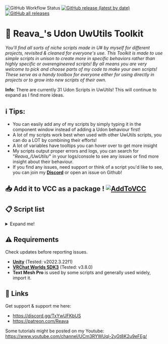 
<div align=left>
  <img alt="GitHub Workflow Status" src="https://img.shields.io/github/actions/workflow/status/reava/UwUtils/release.yml?style=for-the-badge">
  <a href="https://github.com/Reava/UwUtils/releases/latest/"><img alt="GitHub release (latest by date)" src="https://img.shields.io/github/v/release/reava/UwUtils?logo=unity&style=for-the-badge"></a>
  <a href="https://github.com/Reava/UwUtils/releases/latest/"><img alt="GitHub all releases" src="https://img.shields.io/github/downloads/reava/UwUtils/total?color=blue&style=for-the-badge"></a>
</div>

# 🧰 Reava_'s Udon UwUtils Toolkit

*You'll find all sorts of niche scripts made in U# by myself for different projects, revisited & cleaned for everyone's use.*
*This Toolkit is made to use simple scripts in unison to create more in specific behaviors rather than highly specific or overengineered scripts!*
*By all means you are very welcome to pick and choose parts of my code to make your own scripts! These serve as a handy toolbox for everyone either for using directly in projects or to grow into new scripts of their own.*

**Info**: There are currently 31 Udon Scripts in UwUtils! This will continue to expand as I find more ideas.

## ℹ️ **Tips**: 
- You can easily add any of my scripts by simply typing it in the component window instead of adding a Udon behaviour first!
- A lot of my scripts work best when used with other UwUtils scripts, you can do a LOT by combining their efforts!
- A lot of variables have tooltips you can hover over to get more insight
- My scripts output proper errors and logs, you can search for "*Reava_/UwUtils/*" in your logs/console to see any issues or find more insight about their behaviour.
- If you find any issues, need support or think of a script you'd like to see, you can join my **[Discord](https://discord.gg/TxYwUFKbUS)** or open an issue on Github!

## 📥 Add it to VCC as a package ! [![AddToVCC](https://github.com/user-attachments/assets/4767cf84-e44b-4595-b818-faa6735d9180)](https://reava.github.io/UwUtils/)

## 📋 **Script list**
<details>
<Summary>Expand me!</summary>
- **[Player Teleporter](https://github.com/Reava/ReavaUwUtils/blob/main/Runtime/Scripts/PlayerTeleporter.cs)**:
Literally just TPs you on interact, that's it.
- **[Objects Toggle](https://github.com/Reava/ReavaUwUtils/blob/main/Runtime/Scripts/ObjectsToggle.cs)**:
Toggles the state of an array of GameObjects & is persistence ready!
- **[Object State Setter](https://github.com/Reava/ReavaUwUtils/blob/main/Runtime/Scripts/ObjectStateSetter.cs)**:
On interact, sets the state of an array of gameObjects. Does NOT revert once triggered again, it SETS the state and is NOT synced. (Events: _Invert to do the opposite, _Switch to swap all states)
- **[Tag Assigner](https://github.com/Reava/ReavaUwUtils/blob/main/Runtime/Scripts/TagAssigner.cs)**:
Functions as a whitelist with functions, assigns a Tag to anyone who matches their username to the user Array of the behavior on world join. Local, allows toggling specific objects if user matches. Has a toggle to empower the user if they just created the instance regardless of whitelist matching. Supports adding users on the go and loading a remote string for updating the whitelist without updating the world!
- **[Tag TP](https://github.com/Reava/ReavaUwUtils/blob/main/Runtime/Scripts/TagTP.cs)**:
If you got the correct Tag to your name on interact with the behavior, teleports you to the target, if not, teleports you to the second target (or doesn't if empty / disabled)
- **[ReflectionProbeController](https://github.com/Reava/ReavaUwUtils/blob/main/Runtime/Scripts/ReflectionProbeController.cs)**:
RelfectionProbes are cool! make them real time, scripted and add this script to change the frequency they refresh at ! Use ToggleLoop() to toggle if it refreshes in a loop or stops until enabled again
- **[Spinny](https://github.com/Reava/ReavaUwUtils/blob/main/Runtime/Scripts/Spinny.cs)**:
A script to rotate things on any axis, at any speed, and even at weird update speeds (like 30 degrees but only once a second). You should do that with animators, but this might be useful idk.
- **[Unity Fog Toggle](https://github.com/Reava/ReavaUwUtils/blob/main/Runtime/Scripts/UnityFogToggle.cs)**:
Just an interact toggle that toggles ON/OFF Unity's fog... that's it. Call it with a trigger or a UI button, it'll work.
- **[Scene Initializer](https://github.com/Reava/ReavaUwUtils/blob/main/Runtime/Scripts/SceneInitializer.cs)**:
Want to have things enabled for the first few seconds an user enters your world then disable ? the opposite ? both ? Just use that, ezpz
- **[tag Setter](https://github.com/Reava/ReavaUwUtils/blob/main/Runtime/Scripts/tagSetter.cs)**:
Set a pre determined tag to the local user on interact. that's it.
- **[Tag Debugger](https://github.com/Reava/ReavaUwUtils/blob/main/Runtime/Scripts/TagDebugger.cs)**:
Handy tool to display the local user's tag and output it to the debugLogs or text (Compatible with UnityUI, TMP & TMP GUI), updates on Interact & on Start.
- **[Tag Array TP](https://github.com/Reava/ReavaUwUtils/blob/main/Runtime/Scripts/TagArrayTP.cs)**:
Have a lot of tags & want each one to TP the user to a different spot ? Well... this does it all for ya! Even has a fallback target when the user doesn't have a tag (can be disabled to disallow TPing when no matching ranks are found)
- **[Event Relay](https://github.com/Reava/ReavaUwUtils/blob/main/Runtime/Scripts/EventRelay.cs)**:
Wanna use a button to push another button ? Do the same as UI can do ? Yup, just type the event name (like "\_interact"), if you want a delay or not & for how many seconds.... and you're good to go! You can also check the state of another object to ignore the delay if that object is on / off. Will support UdonBehavior Arrays on for the UdonSharp1.0 update soon
- **[Udon Keybinds](https://github.com/Reava/ReavaUwUtils/blob/main/Runtime/Scripts/UdonKeybinds.cs)**:
Send an event call to 6 different udon behaviors based on keybinds, serves either for RollTheRed's Camera System or as a code template. Press CTRL + 1 to 6 to trigger changes. CTRL + 0 to toggle keybinds ON/OFF, defaults to ON unless changed. Will support UdonBehavior Arrays on for the UdonSharp1.0 update soon
- **[Animator Driver](https://github.com/Reava/ReavaUwUtils/blob/main/Runtime/Scripts/AnimatorDriver.cs)**:
Inverts a boolean on an animator on interact... and that's it (Persistence ready!)
- **[Trigger Zone Relay](https://github.com/Reava/ReavaUwUtils/blob/main/Runtime/Scripts/TriggerZoneRelay.cs)**:
Assign trigger colliders, and assign an Udon Behavior to send an event to either on Enter or Exit, super simple stuff! Supports UdonBehaviorArrays for U# 1.x version of the scripts.
- **[Playercount To Animator](https://github.com/Reava/ReavaUwUtils/blob/main/Runtime/Scripts/PlayercountToAnimator.cs)**:
Enables driving an Animator's parameter (one parameter per Behavior, multiple Animators at once supported) between two values (Min/Max) depending on the player count in the instance. Can set the player count cap to reach max value.
- **[Join Bell](https://github.com/Reava/ReavaUwUtils/blob/main/Runtime/Scripts/JoinBell.cs)**:
Pretty straightforward, just tap in an AudioSource & a clip for Join/Leave and enjoy (bell sound can be toggled by UI or eventRelay using "_JoinToggle" event)
- **[Toggle Canvas](https://github.com/Reava/ReavaUwUtils/blob/main/Runtime/Scripts/ToggleCanvas.cs)**:
Same as iState, but for Canvas components
- **[MeshRenderer Swapper](https://github.com/Reava/ReavaUwUtils/blob/main/Runtime/Scripts/MeshRendererSwapper.cs)**:
Enables swapping between two Groups of Mesh Renderers at runtime, setting between 1 & 2 as default, and which group by default on Quest. practical for optimization toggles. Supports events (_switchGroup, _enableOne, _enableTwo)
- **[Instance Creator Relay](https://github.com/Reava/ReavaUwUtils/blob/main/Runtime/Scripts/InstanceCreatorRelay.cs)**:
Sends a custom event of your choice to Udon Behaviors if the local user just created the instance
- **[Fading TP](https://github.com/Reava/ReavaUwUtils/tree/main/FadingTP)**:
A small prefab that allows you to setup an infinite amount of teleports with Fade In/Out blackout effects! (Can change the fade speed per door, super lightweight)
- **[Spawn Fade](https://github.com/Reava/ReavaUwUtils/tree/main/SpawnFade)**:
A small prefab for fading into a world when you join, can toggle to also fade in when respawning! (Toggleable on runtime, can change the fade speed)
- **[Remote String To Text](https://github.com/Reava/ReavaUwUtils/blob/main/Runtime/Scripts/RemoteStringToText.cs)**:
Allows loading a remote string from a URL and output to an array, or any type of text field (feel free to use as a code base for your own use!)
- **[Sequencial Toggle](https://github.com/Reava/ReavaUwUtils/blob/main/Runtime/Scripts/.cs)**:
Toggles a set of objects in sequential order, can send a different event to toggle it completely and keep progress, interact to go through it.
- **[Advanced UI Toggle](https://github.com/Reava/ReavaUwUtils/blob/main/Runtime/Scripts/AdvancedUIToggle.cs)**:
All the things done around a toggle packed in a single behavior, can be used with a UI button, physical event button or actual UI button to change anything Ui related + sound feedback, all toggleable.
- **[Collectible](https://github.com/Reava/ReavaUwUtils/blob/main/Runtime/Scripts/Collectible.cs)**:
WHen interacted with, can send a value to the [Collection System](https://github.com/Reava/ReavaUwUtils/blob/main/Runtime/Scripts/CollectionSystem.cs) to add to the balance of it
- **[Collection System](https://github.com/Reava/ReavaUwUtils/blob/main/Runtime/Scripts/CollectionSystem.cs)**:
The brain that receives events from [Collectibles](https://github.com/Reava/ReavaUwUtils/blob/main/Runtime/Scripts/Collectible.cs) and adds up all the values received, can output to mulitple text displays
- **[Multi UI Toggle Manager](https://github.com/Reava/ReavaUwUtils/blob/main/Runtime/Scripts/MultiUIToggleManager.cs)**:
Links any number of toggles together and allows any of them to control the rest of them, and update a script when a new value is received, allowing to control a single script with multiple toggles for example.
- **[Multi UI Slider Manager](https://github.com/Reava/ReavaUwUtils/blob/main/Runtime/Scripts/MultiUISliderManager.cs)**:
Links any number of sliders together and allows any of them to control the rest of them, and update a script when a new value is received, allowing to control a single thing with multiple sliders.
- **[PostProcessing Controller](https://github.com/Reava/ReavaUwUtils/blob/main/Runtime/Scripts/PostProcessingController.cs)**:
Controls the post processing weight based on a slider or [Slider Manager](https://github.com/Reava/ReavaUwUtils/blob/main/Runtime/Scripts/MultiUISliderManager.cs) for multiple sliders controlling the same value.
- **[Instance Time Actions] > NOT READY <**
Enables performing actions based on Instance Time (segmented), synced for late joiners.
</details>

## ⚠️ **Requirements**
Check updates before reporting issues.

- **[Unity](https://docs.vrchat.com/docs/current-unity-version)** (Tested: v2022.3.22f1)
- **[VRChat Worlds SDK3](https://vrchat.com/home/download)** (Tested: v3.8.0)
- **Text Mesh Pro** is used by some scripts and generally used widely, import it.

## 🔗 **Links**
Get support & support me here:
- https://discord.gg/TxYwUFKbUS
- https://patreon.com/Reava

Some tutorials might be posted on my Youtube: https://www.youtube.com/channel/UCm3RYWUql-2yGt8K2u9eFEg/
